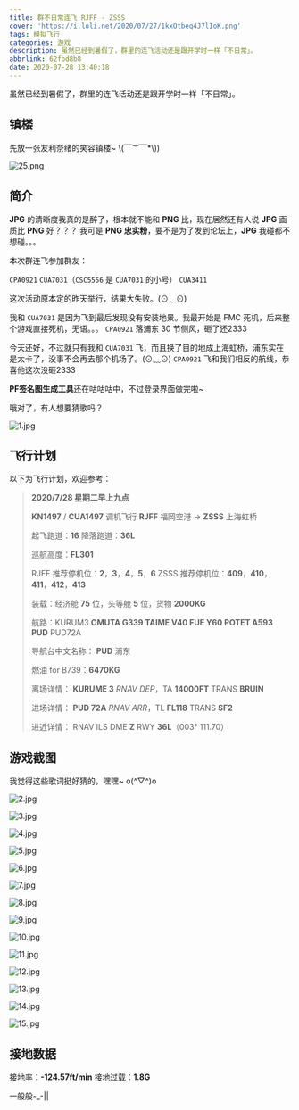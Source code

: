 ```yaml
---
title: 群不日常连飞 RJFF - ZSSS
cover: 'https://i.loli.net/2020/07/27/1kxOtbeq4J7lIoK.png'
tags: 模拟飞行
categories: 游戏
description: 虽然已经到暑假了，群里的连飞活动还是跟开学时一样「不日常」。
abbrlink: 62fbd8b8
date: 2020-07-28 13:40:18
---
```


虽然已经到暑假了，群里的连飞活动还是跟开学时一样「不日常」。

## 镇楼

先放一张友利奈绪的笑容镇楼~ \\(￣︶￣*\\))

![25.png](https://i.loli.net/2020/07/27/cyaMldqV4GsLBFb.png)

## 简介

**JPG** 的清晰度我真的是醉了，根本就不能和 **PNG** 比，现在居然还有人说 **JPG** 画质比 **PNG** 好？？？
我可是 **PNG 忠实粉**，要不是为了发到论坛上，**JPG** 我碰都不想碰。。。

本次群连飞参加群友：

`CPA0921`
`CUA7031`（`CSC5556` 是 `CUA7031` 的小号）
`CUA3411`

这次活动原本定的昨天举行，结果大失败。(⊙﹏⊙)

我和 `CUA7031` 是因为飞到最后发现没有安装地景。我最开始是 FMC 死机，后来整个游戏直接死机，无语。。。
`CPA0921` 落浦东 30 节侧风，砸了还2333

今天还好，不过就只有我和 `CUA7031` 飞，而且换了目的地成上海虹桥，浦东实在是太卡了，没事不会再去那个机场了。(⊙﹏⊙)
`CPA0921` 飞和我们相反的航线，恭喜他这次没砸2333

**PF签名图生成工具**还在咕咕咕中，不过登录界面做完啦~

哦对了，有人想要猜歌吗？

![1.jpg](https://i.loli.net/2020/07/28/5OUeCiGyzp9EIuS.jpg)

## 飞行计划

以下为飞行计划，欢迎参考：

> **2020/7/28 星期二早上九点**
> 
> **KN1497** / **CUA1497** 调机飞行
> **RJFF** 福岡空港 -> **ZSSS** 上海虹桥
> 
> 起飞跑道：**16**
> 降落跑道：**36L**
> 
> 巡航高度：**FL301**
> 
> RJFF 推荐停机位：**2**，**3**，**4**，**5**，**6**
> ZSSS 推荐停机位：**409**，**410**，**411**，**412**，**413**
> 
> 装载：经济舱 **75** 位，头等舱 **5** 位，货物 **2000KG**
> 
> 航路：KURUM3 **OMUTA G339 TAIME V40 FUE Y60 POTET A593 PUD** PUD72A
> 
> 导航台中文名称：
> **PUD** 浦东
> 
> 燃油 for B739：**6470KG**
> 
> 离场详情：
> **KURUME 3** *RNAV DEP*，TA **14000FT**
> TRANS **BRUIN**
> 
> 进场详情：
> **PUD 72A** *RNAV ARR*，TL **FL118**
> TRANS **SF2**
> 
> 进近详情：
> RNAV ILS DME **Z** RWY **36L**（003° 111.70）

## 游戏截图

我觉得这些歌词挺好猜的，嘿嘿~ o(^▽^)o

![2.jpg](https://i.loli.net/2020/07/28/Xmv6BMPF8C4deo5.jpg)

![3.jpg](https://i.loli.net/2020/07/28/TUniasjePKtb9Aq.jpg)

![4.jpg](https://i.loli.net/2020/07/28/hwFeK1Y73MzEg8r.jpg)

![5.jpg](https://i.loli.net/2020/07/28/YT7choU2xCAjEmt.jpg)

![6.jpg](https://i.loli.net/2020/07/28/aKiQBdeRh3zjsgE.jpg)

![7.jpg](https://i.loli.net/2020/07/28/CQkdztnT3N7Eygi.jpg)

![8.jpg](https://i.loli.net/2020/07/28/VF4sDyYWk2Ov8Zi.jpg)

![9.jpg](https://i.loli.net/2020/07/28/A18t93IekfdXNhO.jpg)

![10.jpg](https://i.loli.net/2020/07/28/xh3w7qiS2ygHLM4.jpg)

![11.jpg](https://i.loli.net/2020/07/28/ECKL8QSBbAemrwf.jpg)

![12.jpg](https://i.loli.net/2020/07/28/1d6nUA7BtT5VOlW.jpg)

![13.jpg](https://i.loli.net/2020/07/28/gDFPudlMmqJGf14.jpg)

![14.jpg](https://i.loli.net/2020/07/28/NX1WbmOoC7P5fi4.jpg)

![15.jpg](https://i.loli.net/2020/07/28/EMwbkUj9ATgBxsr.jpg)

## 接地数据

接地率：**\-124.57ft/min**
接地过载：**1.8G**

一般般-_-||